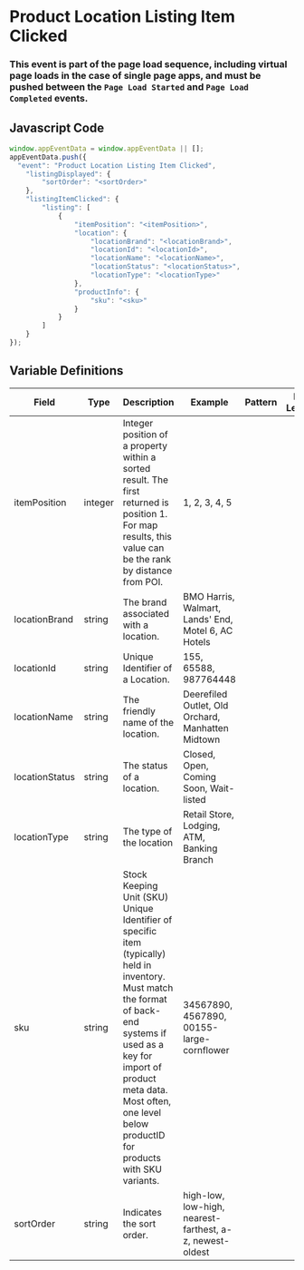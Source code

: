 # Product Location Listing Item Clicked

### This event is part of the page load sequence, including virtual page loads in the case of single page apps, and must be pushed between the `Page Load Started` and `Page Load Completed` events.

## Javascript Code
```js
window.appEventData = window.appEventData || [];
appEventData.push({
  "event": "Product Location Listing Item Clicked",
    "listingDisplayed": {
        "sortOrder": "<sortOrder>"
    },
    "listingItemClicked": {
        "listing": [
            {
                "itemPosition": "<itemPosition>",
                "location": {
                    "locationBrand": "<locationBrand>",
                    "locationId": "<locationId>",
                    "locationName": "<locationName>",
                    "locationStatus": "<locationStatus>",
                    "locationType": "<locationType>"
                },
                "productInfo": {
                    "sku": "<sku>"
                }
            }
        ]
    }
});
```

## Variable Definitions

|Field|Type|Description|Example|Pattern|Min Length|Max Length|Minimum|Maximum|Multiple Of|
| --- | --- | --- | --- | --- | --- | --- | --- | --- | --- |
|itemPosition|integer|Integer position of a property within a sorted result. The first returned is position 1. For map results, this value can be the rank by distance from POI.|1, 2, 3, 4, 5||||0|||
|locationBrand|string|The brand associated with a location.|BMO Harris, Walmart, Lands' End, Motel 6, AC Hotels|||||||
|locationId|string|Unique Identifier of a Location. |155, 65588, 987764448|||||||
|locationName|string|The friendly name of the location.|Deerefiled Outlet, Old Orchard, Manhatten Midtown|||||||
|locationStatus|string|The status of a location.|Closed, Open, Coming Soon, Wait-listed|||||||
|locationType|string|The type of the location|Retail Store, Lodging, ATM, Banking Branch|||||||
|sku|string|Stock Keeping Unit \(SKU\) Unique Identifier of specific item \(typically\) held in inventory.  Must match the format of back-end systems if used as a key for import of product meta data. Most often, one level below productID for products with SKU variants. |34567890, 4567890, 00155-large-cornflower|||||||
|sortOrder|string|Indicates the sort order.|high-low, low-high, nearest-farthest, a-z, newest-oldest|||||||
